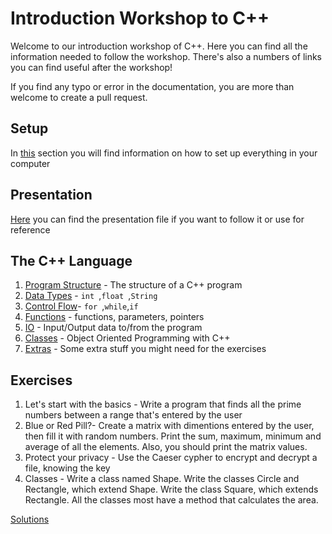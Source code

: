 # Introduction Workshop to C++
Welcome to our introduction workshop of C++. Here you can find all the information needed to follow the workshop.
There's also a numbers of links you can find useful after the workshop!

If you find any typo or error in the documentation, you are more than welcome to create a pull request.

## Setup
 In [this](./content/setup.md) section you will find information on how to set up everything in your computer

## Presentation
  [Here](./content/pres.pptx) you can find the presentation file if you want to follow it or use for reference
## The C++ Language
 1. [Program Structure](./content/pgrm_struct.md) - The structure of a C++ program
 2. [Data Types](./content/data.md) - `int `,`float `,`String `
 3. [Control Flow](./content/ctrl_flow.md)- `for `,`while`,`if`
 4. [Functions](./content/functions.md) - functions, parameters, pointers
 5. [IO](./content/io.md) - Input/Output data to/from the program
 6. [Classes](./content/classes.md) - Object Oriented Programming with C++
 7. [Extras](./content/extra.md) - Some extra stuff you might need for the exercises

## Exercises
 1. Let's start with the basics - Write a program that finds all the prime numbers between a range that's entered by the user
 2. Blue or Red Pill?- Create a matrix with dimentions entered by the user, then fill it with random numbers. Print the sum, maximum, minimum and average of all the elements. Also, you should print the matrix values.
 3. Protect your privacy - Use the Caeser cypher to encrypt and decrypt a file, knowing the key
 4. Classes - Write a class named Shape. Write the classes Circle and Rectangle, which extend Shape. Write the class Square, which extends Rectangle. All the classes most have a method that calculates the area.
 
 [Solutions](./exercises)
